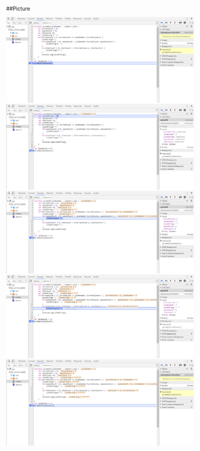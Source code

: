 ##Picture

<img src ="https://github.com/asdzxc14/WebProject/blob/master/img/1.png?raw=true">
<img src ="https://github.com/asdzxc14/WebProject/blob/master/img/2.png?raw=true">
<img src ="https://github.com/asdzxc14/WebProject/blob/master/img/3.png?raw=true">
<img src ="https://github.com/asdzxc14/WebProject/blob/master/img/4.png?raw=true">
<img src ="https://github.com/asdzxc14/WebProject/blob/master/img/5.png?raw=true">